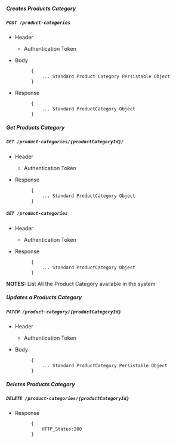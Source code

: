 ##### Creates Products Category

##### `POST /product-categories`
+ Header
	- Authentication Token


+ Body

            {
                ... Standard Product Category Persistable Object
            }
            
+ Response

            {
                ... Standard ProductCategory Object
            }
    

##### Get Products Category           
            
##### `GET /product-categories/{productCategoryId}/`
+ Header
	- Authentication Token

+ Response

            {
                ... Standard ProductCategory Object
            }
            

##### `GET /product-categories`
+ Header
	- Authentication Token

+ Response

            {
                ... Standard ProductCategory Object
            }
            
**NOTES:** List All the Product Category available in the system

##### Updates a Products Category  
       
##### `PATCH /product-category/{productCategoryId}`
+ Header
	- Authentication Token

+ Body

            {
                ... Standard ProductCategory Persistable Object
            }
            
            
##### Deletes Products Category 
       
##### `DELETE /product-categories/{productCategoryId}`
+ Response

			{
				HTTP_Status:200
			}

